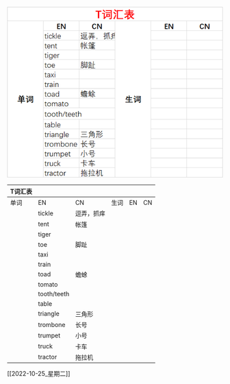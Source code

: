 ![](https://raw.githubusercontent.com/DustOfStars/ObsPicGo/master/Gavin_Obs/20221025165656.png)


| T词汇表 |             |       |    |    |    |
|------|-------------|-------|----|----|----|
| 单词   | EN          | CN    | 生词 | EN | CN |
|      | tickle      | 逗弄，抓痒 |    |    |    |
|      | tent        | 帐篷    |    |    |    |
|      | tiger       |       |    |    |    |
|      | toe         | 脚趾    |    |    |    |
|      | taxi        |       |    |    |    |
|      | train       |       |    |    |    |
|      | toad        | 蟾蜍    |    |    |    |
|      | tomato      |       |    |    |    |
|      | tooth/teeth |       |    |    |    |
|      | table       |       |    |    |    |
|      | triangle    | 三角形   |    |    |    |
|      | trombone    | 长号    |    |    |    |
|      | trumpet     | 小号    |    |    |    |
|      | truck       | 卡车    |    |    |    |
|      | tractor     | 拖拉机   |


[[2022-10-25_星期二]]